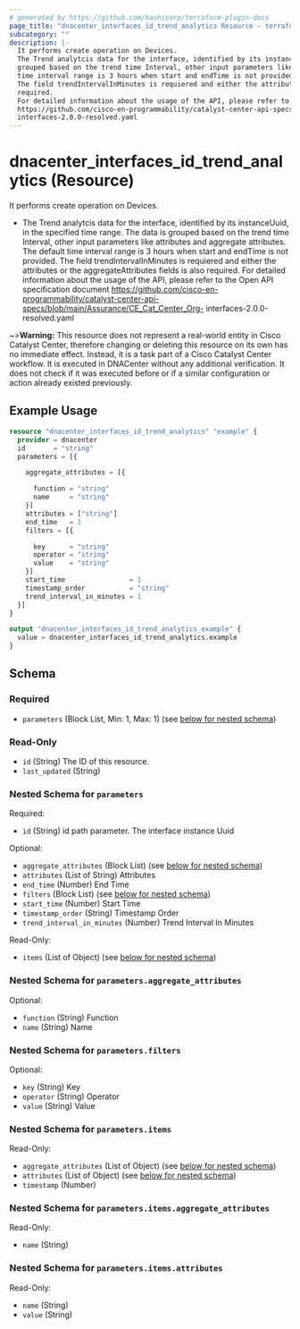 ```yaml
---
# generated by https://github.com/hashicorp/terraform-plugin-docs
page_title: "dnacenter_interfaces_id_trend_analytics Resource - terraform-provider-dnacenter"
subcategory: ""
description: |-
  It performs create operation on Devices.
  The Trend analytcis data for the interface, identified by its instanceUuid, in the specified time range. The data is
  grouped based on the trend time Interval, other input parameters like attributes and aggregate attributes. The default
  time interval range is 3 hours when start and endTime is not provided.
  The field trendIntervalInMinutes is requiered and either the attributes or the aggregateAttributes fields is also
  required.
  For detailed information about the usage of the API, please refer to the Open API specification document
  https://github.com/cisco-en-programmability/catalyst-center-api-specs/blob/main/Assurance/CECatCenter_Org-
  interfaces-2.0.0-resolved.yaml
---
```


# dnacenter_interfaces_id_trend_analytics (Resource)

It performs create operation on Devices.

- The Trend analytcis data for the interface, identified by its instanceUuid, in the specified time range. The data is
grouped based on the trend time Interval, other input parameters like attributes and aggregate attributes. The default
time interval range is 3 hours when start and endTime is not provided.
The field trendIntervalInMinutes is requiered and either the attributes or the aggregateAttributes fields is also
required.
For detailed information about the usage of the API, please refer to the Open API specification document
https://github.com/cisco-en-programmability/catalyst-center-api-specs/blob/main/Assurance/CE_Cat_Center_Org-
interfaces-2.0.0-resolved.yaml

~>**Warning:**
This resource does not represent a real-world entity in Cisco Catalyst Center, therefore changing or deleting this resource on its own has no immediate effect.
Instead, it is a task part of a Cisco Catalyst Center workflow. It is executed in DNACenter without any additional verification. It does not check if it was executed before or if a similar configuration or action already existed previously.

## Example Usage

```terraform
resource "dnacenter_interfaces_id_trend_analytics" "example" {
  provider = dnacenter
  id       = "string"
  parameters = [{

    aggregate_attributes = [{

      function = "string"
      name     = "string"
    }]
    attributes = ["string"]
    end_time   = 1
    filters = [{

      key      = "string"
      operator = "string"
      value    = "string"
    }]
    start_time                = 1
    timestamp_order           = "string"
    trend_interval_in_minutes = 1
  }]
}

output "dnacenter_interfaces_id_trend_analytics_example" {
  value = dnacenter_interfaces_id_trend_analytics.example
}
```

<!-- schema generated by tfplugindocs -->
## Schema

### Required

- `parameters` (Block List, Min: 1, Max: 1) (see [below for nested schema](#nestedblock--parameters))

### Read-Only

- `id` (String) The ID of this resource.
- `last_updated` (String)

<a id="nestedblock--parameters"></a>
### Nested Schema for `parameters`

Required:

- `id` (String) id path parameter. The interface instance Uuid

Optional:

- `aggregate_attributes` (Block List) (see [below for nested schema](#nestedblock--parameters--aggregate_attributes))
- `attributes` (List of String) Attributes
- `end_time` (Number) End Time
- `filters` (Block List) (see [below for nested schema](#nestedblock--parameters--filters))
- `start_time` (Number) Start Time
- `timestamp_order` (String) Timestamp Order
- `trend_interval_in_minutes` (Number) Trend Interval In Minutes

Read-Only:

- `items` (List of Object) (see [below for nested schema](#nestedatt--parameters--items))

<a id="nestedblock--parameters--aggregate_attributes"></a>
### Nested Schema for `parameters.aggregate_attributes`

Optional:

- `function` (String) Function
- `name` (String) Name


<a id="nestedblock--parameters--filters"></a>
### Nested Schema for `parameters.filters`

Optional:

- `key` (String) Key
- `operator` (String) Operator
- `value` (String) Value


<a id="nestedatt--parameters--items"></a>
### Nested Schema for `parameters.items`

Read-Only:

- `aggregate_attributes` (List of Object) (see [below for nested schema](#nestedobjatt--parameters--items--aggregate_attributes))
- `attributes` (List of Object) (see [below for nested schema](#nestedobjatt--parameters--items--attributes))
- `timestamp` (Number)

<a id="nestedobjatt--parameters--items--aggregate_attributes"></a>
### Nested Schema for `parameters.items.aggregate_attributes`

Read-Only:

- `name` (String)


<a id="nestedobjatt--parameters--items--attributes"></a>
### Nested Schema for `parameters.items.attributes`

Read-Only:

- `name` (String)
- `value` (String)
